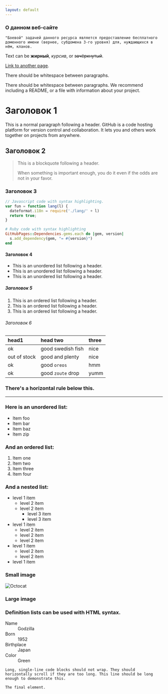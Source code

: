 ```yaml
---
layout: default
---
```


### О данном веб-сайте

	"Боевой" задачей данного ресурса является предоставление бесплатного доменного имени (вернее, субдомена 3-го уровня) для, нуждающихся в нём, кланов.

Text can be **жирный**, _курсив_, or ~~зачёркнутый~~.

[Link to another page](./another-page.html).

There should be whitespace between paragraphs.

There should be whitespace between paragraphs. We recommend including a README, or a file with information about your project.

# Заголовок 1

This is a normal paragraph following a header. GitHub is a code hosting platform for version control and collaboration. It lets you and others work together on projects from anywhere.

## Заголовок 2

> This is a blockquote following a header.
>
> When something is important enough, you do it even if the odds are not in your favor.

### Заголовок 3

```js
// Javascript code with syntax highlighting.
var fun = function lang(l) {
  dateformat.i18n = require('./lang/' + l)
  return true;
}
```

```ruby
# Ruby code with syntax highlighting
GitHubPages::Dependencies.gems.each do |gem, version|
  s.add_dependency(gem, "= #{version}")
end
```

#### Заголовок 4

*   This is an unordered list following a header.
*   This is an unordered list following a header.
*   This is an unordered list following a header.

##### Заголовок 5

1.  This is an ordered list following a header.
2.  This is an ordered list following a header.
3.  This is an ordered list following a header.

###### Заголовок 6

| head1        | head two          | three |
|:-------------|:------------------|:------|
| ok           | good swedish fish | nice  |
| out of stock | good and plenty   | nice  |
| ok           | good `oreos`      | hmm   |
| ok           | good `zoute` drop | yumm  |

### There's a horizontal rule below this.

* * *

### Here is an unordered list:

*   Item foo
*   Item bar
*   Item baz
*   Item zip

### And an ordered list:

1.  Item one
1.  Item two
1.  Item three
1.  Item four

### And a nested list:

- level 1 item
  - level 2 item
  - level 2 item
    - level 3 item
    - level 3 item
- level 1 item
  - level 2 item
  - level 2 item
  - level 2 item
- level 1 item
  - level 2 item
  - level 2 item
- level 1 item

### Small image

![Octocat](https://github.githubassets.com/images/icons/emoji/octocat.png)

### Large image


### Definition lists can be used with HTML syntax.

<dl>
<dt>Name</dt>
<dd>Godzilla</dd>
<dt>Born</dt>
<dd>1952</dd>
<dt>Birthplace</dt>
<dd>Japan</dd>
<dt>Color</dt>
<dd>Green</dd>
</dl>

```
Long, single-line code blocks should not wrap. They should horizontally scroll if they are too long. This line should be long enough to demonstrate this.
```

```
The final element.
```

